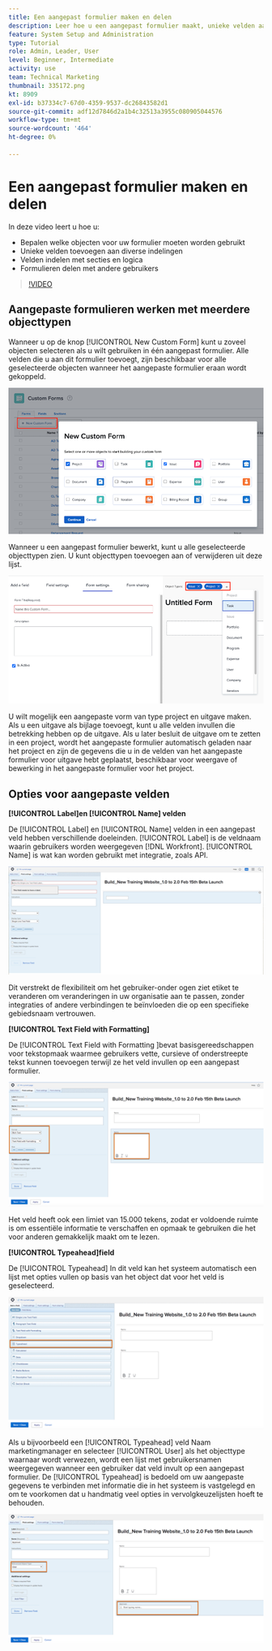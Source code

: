 ```yaml
---
title: Een aangepast formulier maken en delen
description: Leer hoe u een aangepast formulier maakt, unieke velden aan het formulier toevoegt, velden ordent met secties en logica en formulieren deelt met gebruikers.
feature: System Setup and Administration
type: Tutorial
role: Admin, Leader, User
level: Beginner, Intermediate
activity: use
team: Technical Marketing
thumbnail: 335172.png
kt: 8909
exl-id: b37334c7-67d0-4359-9537-dc26843582d1
source-git-commit: adf12d7846d2a1b4c32513a3955c080905044576
workflow-type: tm+mt
source-wordcount: '464'
ht-degree: 0%

---
```


# Een aangepast formulier maken en delen

In deze video leert u hoe u:

* Bepalen welke objecten voor uw formulier moeten worden gebruikt
* Unieke velden toevoegen aan diverse indelingen
* Velden indelen met secties en logica
* Formulieren delen met andere gebruikers

>[!VIDEO](https://video.tv.adobe.com/v/335172/?quality=12)

## Aangepaste formulieren werken met meerdere objecttypen

Wanneer u op de knop [!UICONTROL New Custom Form] kunt u zoveel objecten selecteren als u wilt gebruiken in één aangepast formulier. Alle velden die u aan dit formulier toevoegt, zijn beschikbaar voor alle geselecteerde objecten wanneer het aangepaste formulier eraan wordt gekoppeld.

![Aangepast formuliervenster waarin de [!UICONTROL New Custom Form] objectopties](assets/create-custom-form.png)

Wanneer u een aangepast formulier bewerkt, kunt u alle geselecteerde objecttypen zien. U kunt objecttypen toevoegen aan of verwijderen uit deze lijst.

![Aangepast formuliervenster met de geselecteerde objecttypen tijdens formulierbewerking](assets/edit-custom-form.png)

U wilt mogelijk een aangepaste vorm van type project en uitgave maken. Als u een uitgave als bijlage toevoegt, kunt u alle velden invullen die betrekking hebben op de uitgave. Als u later besluit de uitgave om te zetten in een project, wordt het aangepaste formulier automatisch geladen naar het project en zijn de gegevens die u in de velden van het aangepaste formulier voor uitgave hebt geplaatst, beschikbaar voor weergave of bewerking in het aangepaste formulier voor het project.

## Opties voor aangepaste velden

**[!UICONTROL Label]en [!UICONTROL Name] velden**

De [!UICONTROL Label] en [!UICONTROL Name] velden in een aangepast veld hebben verschillende doeleinden. [!UICONTROL Label] is de veldnaam waarin gebruikers worden weergegeven [!DNL Workfront]. [!UICONTROL Name] is wat kan worden gebruikt met integratie, zoals API.

![Aangepast formuliervenster weergeven [!UICONTROL Label] en [!UICONTROL Name] velden](assets/custom-forms-field-label-and-name.png)

Dit verstrekt de flexibiliteit om het gebruiker-onder ogen ziet etiket te veranderen om veranderingen in uw organisatie aan te passen, zonder integraties of andere verbindingen te beïnvloeden die op een specifieke gebiedsnaam vertrouwen.

**[!UICONTROL Text Field with Formatting]**

De [!UICONTROL Text Field with Formatting ]bevat basisgereedschappen voor tekstopmaak waarmee gebruikers vette, cursieve of onderstreepte tekst kunnen toevoegen terwijl ze het veld invullen op een aangepast formulier.

![Aangepast formuliervenster weergeven [!UICONTROL Text Field with Formatting] option](assets/custom-forms-text-field-with-formatting.png)

Het veld heeft ook een limiet van 15.000 tekens, zodat er voldoende ruimte is om essentiële informatie te verschaffen en opmaak te gebruiken die het voor anderen gemakkelijk maakt om te lezen.

**[!UICONTROL Typeahead]field**

De [!UICONTROL Typeahead] In dit veld kan het systeem automatisch een lijst met opties vullen op basis van het object dat voor het veld is geselecteerd.

![Aangepast formuliervenster weergeven [!UICONTROL Typeahead] veldoptie](assets/custom-forms-typeahead-1.png)

Als u bijvoorbeeld een [!UICONTROL Typeahead] veld Naam marketingmanager en selecteer [!UICONTROL User] als het objecttype waarnaar wordt verwezen, wordt een lijst met gebruikersnamen weergegeven wanneer een gebruiker dat veld invult op een aangepast formulier. De [!UICONTROL Typeahead] is bedoeld om uw aangepaste gegevens te verbinden met informatie die in het systeem is vastgelegd en om te voorkomen dat u handmatig veel opties in vervolgkeuzelijsten hoeft te behouden.

![Aangepast formuliervenster weergeven [!UICONTROL Typeahead] vervolgkeuzemenu](assets/custom-forms-typeahead-2.png)
